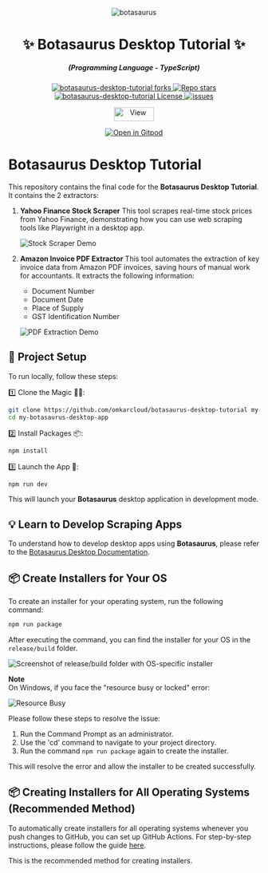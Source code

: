 <p align="center">
  <img src="https://raw.githubusercontent.com/omkarcloud/botasaurus/master/images/mascot.png" alt="botasaurus" />
</p>
  <div align="center" style="margin-top: 0;">
  <h1>✨ Botasaurus Desktop Tutorial ✨</h1>
</div>
<em>
  <h5 align="center">(Programming Language - TypeScript)</h5>
</em>
<p align="center">
  <a href="https://github.com/omkarcloud/botasaurus-desktop-tutorial/fork">
    <img alt="botasaurus-desktop-tutorial forks" src="https://img.shields.io/github/forks/omkarcloud/botasaurus-desktop-tutorial?style=for-the-badge" />
  </a>
  <a href="https://github.com/omkarcloud/botasaurus-desktop-tutorial/stargazers">
    <img alt="Repo stars" src="https://img.shields.io/github/stars/omkarcloud/botasaurus-desktop-tutorial?style=for-the-badge&color=yellow" />
  </a>
  <a href="https://github.com/omkarcloud/botasaurus-desktop-tutorial/blob/master/LICENSE">
    <img alt="botasaurus-desktop-tutorial License" src="https://img.shields.io/github/license/omkarcloud/botasaurus-desktop-tutorial?color=orange&style=for-the-badge" />
  </a>
  <a href="https://github.com/omkarcloud/botasaurus-desktop-tutorial/issues">
    <img alt="issues" src="https://img.shields.io/github/issues/omkarcloud/botasaurus-desktop-tutorial?color=purple&style=for-the-badge" />
  </a>
</p>
<p align="center">
  <img src="https://views.whatilearened.today/views/github/omkarcloud/botasaurus-desktop-tutorial.svg" width="80px" height="28px" alt="View" />
</p>


<p align="center">
  <a href="https://gitpod.io/#https://github.com/omkarcloud/botasaurus-desktop-starter">
    <img alt="Open in Gitpod" src="https://gitpod.io/button/open-in-gitpod.svg" />
  </a>
</p>


# Botasaurus Desktop Tutorial

This repository contains the final code for the **Botasaurus Desktop Tutorial**.  It contains the 2 extractors:


1. **Yahoo Finance Stock Scraper**
   This tool scrapes real-time stock prices from Yahoo Finance, demonstrating how you can use web scraping tools like Playwright in a desktop app.

   ![Stock Scraper Demo](https://raw.githubusercontent.com/omkarcloud/botasaurus/master/images/stock-scraper-preview.gif)

2. **Amazon Invoice PDF Extractor**
   This tool automates the extraction of key invoice data from Amazon PDF invoices, saving hours of manual work for accountants. It extracts the following information:
   - Document Number
   - Document Date
   - Place of Supply
   - GST Identification Number

   ![PDF Extraction Demo](https://raw.githubusercontent.com/omkarcloud/botasaurus/master/images/pdf-extract-preview.gif)


## 🚀 Project Setup

To run locally, follow these steps:  

1️⃣ Clone the Magic 🧙‍♀️:
   ```bash
   git clone https://github.com/omkarcloud/botasaurus-desktop-tutorial my-botasaurus-desktop-app
   cd my-botasaurus-desktop-app
   ```

2️⃣ Install Packages 📦:
   ```bash
   npm install
   ```

3️⃣ Launch the App 🚀:
   ```bash
   npm run dev
   ```

This will launch your **Botasaurus** desktop application in development mode.  


## 💡 Learn to Develop Scraping Apps

To understand how to develop desktop apps using **Botasaurus**, please refer to the [Botasaurus Desktop Documentation](https://github.com/omkarcloud/botasaurus/blob/master/botasaurus-desktop-tutorial.md).


## 📦 Create Installers for Your OS

To create an installer for your operating system, run the following command:
```bash
npm run package
```

After executing the command, you can find the installer for your OS in the `release/build` folder.

![Screenshot of release/build folder with OS-specific installer](https://raw.githubusercontent.com/omkarcloud/botasaurus/master/images/installer-build-folder.png)

**Note**  
On Windows, if you face the "resource busy or locked" error:

![Resource Busy](https://raw.githubusercontent.com/omkarcloud/botasaurus/master/images/resource-busy.png)  

Please follow these steps to resolve the issue:
1. Run the Command Prompt as an administrator.
2. Use the 'cd' command to navigate to your project directory.
3. Run the command `npm run package` again to create the installer.

This will resolve the error and allow the installer to be created successfully.

## 📦 Creating Installers for All Operating Systems (Recommended Method)

To automatically create installers for all operating systems whenever you push changes to GitHub, you can set up GitHub Actions. For step-by-step instructions, please follow the guide [here](https://github.com/omkarcloud/botasaurus/blob/master/botasaurus-desktop-tutorial.md#how-do-i-create-installers-for-multiple-platforms). 

This is the recommended method for creating installers.